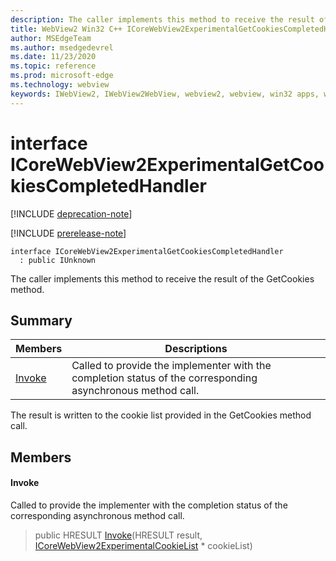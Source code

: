 ```yaml
---
description: The caller implements this method to receive the result of the GetCookies method.
title: WebView2 Win32 C++ ICoreWebView2ExperimentalGetCookiesCompletedHandler
author: MSEdgeTeam
ms.author: msedgedevrel
ms.date: 11/23/2020
ms.topic: reference
ms.prod: microsoft-edge
ms.technology: webview
keywords: IWebView2, IWebView2WebView, webview2, webview, win32 apps, win32, edge, ICoreWebView2, ICoreWebView2Controller, browser control, edge html, ICoreWebView2ExperimentalGetCookiesCompletedHandler
---
```


# interface ICoreWebView2ExperimentalGetCookiesCompletedHandler 

[!INCLUDE [deprecation-note](../includes/deprecation-note.md)]

[!INCLUDE [prerelease-note](../includes/prerelease-note.md)]

```
interface ICoreWebView2ExperimentalGetCookiesCompletedHandler
  : public IUnknown
```

The caller implements this method to receive the result of the GetCookies method.

## Summary

 Members                        | Descriptions
--------------------------------|---------------------------------------------
[Invoke](#invoke) | Called to provide the implementer with the completion status of the corresponding asynchronous method call.

The result is written to the cookie list provided in the GetCookies method call.

## Members

#### Invoke 

Called to provide the implementer with the completion status of the corresponding asynchronous method call.

> public HRESULT [Invoke](#invoke)(HRESULT result, [ICoreWebView2ExperimentalCookieList](icorewebview2experimentalcookielist.md) * cookieList)

